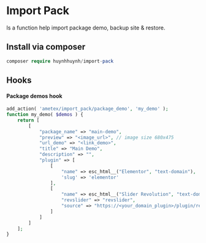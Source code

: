 # Import Pack
Is a function help import package demo, backup site & restore.

## Install via composer
```php
composer require huynhhuynh/import-pack
```

## Hooks
#### Package demos hook
```php
add_action( 'ametex/import_pack/package_demo', 'my_demo' );
function my_demo( $demos ) {
	return [
		[
			"package_name" => "main-demo",
			"preview" => "<image_url>", // image size 680x475
			"url_demo" => "<link_demo>",
			"title" => "Main Demo",
			"description" => "",
			"plugin" => [
				[
					"name" => esc_html__("Elementor", "text-domain"),
					'slug' => 'elementor'
				],
				[
					"name" => esc_html__("Slider Revolution", "text-domain"),
					"revslider" => "revslider",
					"source" => "https://<your_domain_plugin>/plugin/revslider.zip"
				]
			]
		]
	];
}
```